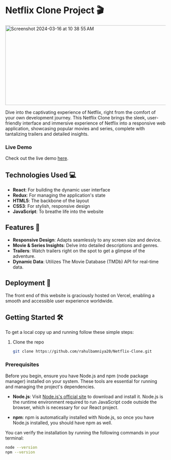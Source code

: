 # Netflix Clone Project 🎬

<img width="688" alt="Screenshot 2024-03-16 at 10 38 55 AM" src="https://github.com/rahulbamniya20/Netflix-Clone/assets/110114539/bcfe8df5-e66f-4e89-832b-4fcb0c042e92" width="400" height="250">


Dive into the captivating experience of Netflix, right from the comfort of your own development journey. This Netflix Clone brings the sleek, user-friendly interface and immersive experience of Netflix into a responsive web application, showcasing popular movies and series, complete with tantalizing trailers and detailed insights.

### Live Demo
Check out the live demo [here](https://netflix-clone-by-rahul.vercel.app/).

## Technologies Used 💻

- **React**: For building the dynamic user interface
- **Redux**: For managing the application's state
- **HTML5**: The backbone of the layout
- **CSS3**: For stylish, responsive design
- **JavaScript**: To breathe life into the website


## Features 🌟

- **Responsive Design**: Adapts seamlessly to any screen size and device.
- **Movie & Series Insights**: Delve into detailed descriptions and genres.
- **Trailers**: Watch trailers right on the spot to get a glimpse of the adventure.
- **Dynamic Data**: Utilizes The Movie Database (TMDb) API for real-time data.


## Deployment 🚀

The front end of this website is graciously hosted on Vercel, enabling a smooth and accessible user experience worldwide.


## Getting Started 🛠

To get a local copy up and running follow these simple steps:

1. Clone the repo
   ```sh
   git clone https://github.com/rahulbamniya20/Netflix-Clone.git

### Prerequisites

Before you begin, ensure you have Node.js and npm (node package manager) installed on your system. These tools are essential for running and managing the project's dependencies.

- **Node.js**: Visit [Node.js's official site](https://nodejs.org/) to download and install it. Node.js is the runtime environment required to run JavaScript code outside the browser, which is necessary for our React project.
  
- **npm**: npm is automatically installed with Node.js, so once you have Node.js installed, you should have npm as well.

You can verify the installation by running the following commands in your terminal:

```bash
node --version
npm --version

